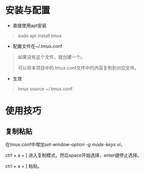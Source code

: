 # 安装与配置

- 直接使用apt安装

> sudo apt install tmux

- 配置文件在~/.tmux.conf

> 如果没有这个文件，就创建一个。
>
> 可以将本项目中的.tmux.conf文件中的内容复制到对应文件。

- 生效

> tmux source ~/.tmux.conf



# 使用技巧

## 复制粘贴

在tmux.conf中增加*set-window-option -g mode-keys vi*，

ctrl + a + [ 进入复制模式，然后space开始选择，enter键停止选择。

ctrl + a + ] 粘贴。